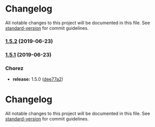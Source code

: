 # Changelog

All notable changes to this project will be documented in this file. See [standard-version](https://github.com/conventional-changelog/standard-version) for commit guidelines.

### [1.5.2](https://github.com/linkorb-test/lorum-ipsum/compare/v1.5.1...v1.5.2) (2019-06-23)



### [1.5.1](https://github.com/linkorb-test/lorum-ipsum/compare/v1.5.0...v1.5.1) (2019-06-23)


### Chorez

* **release:** 1.5.0 ([dee77a2](https://github.com/linkorb-test/lorum-ipsum/commit/dee77a2))



# Changelog

All notable changes to this project will be documented in this file. See [standard-version](https://github.com/conventional-changelog/standard-version) for commit guidelines.
